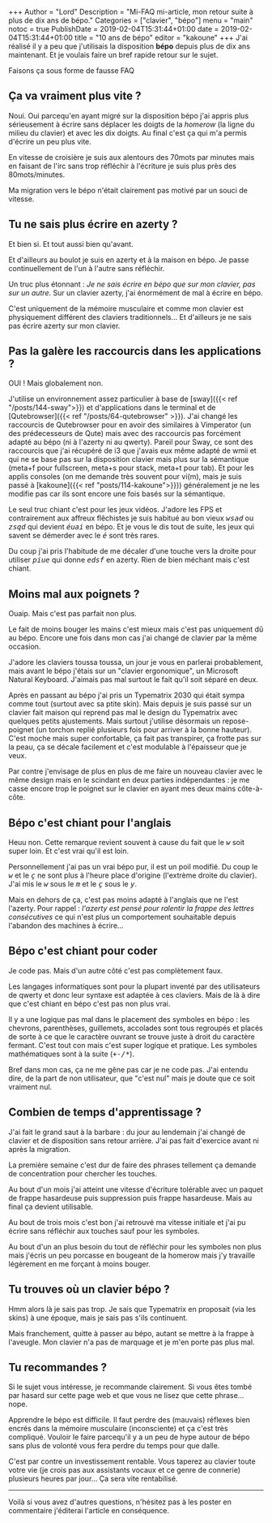 +++
Author = "Lord"
Description = "Mi-FAQ mi-article, mon retour suite à plus de dix ans de bépo."
Categories = ["clavier", "bépo"]
menu = "main"
notoc = true
PublishDate = 2019-02-04T15:31:44+01:00
date = 2019-02-04T15:31:44+01:00
title = "10 ans de bépo"
editor = "kakoune"
+++
J'ai réalisé il y a peu que j'utilisais la disposition **bépo** depuis plus de dix ans maintenant.
Et je voulais faire un bref rapide retour sur le sujet.

Faisons ça sous forme de fausse FAQ 

## Ça va vraiment plus vite ?
Noui.
Oui parcequ'en ayant migré sur la disposition bépo j'ai appris plus sérieusement à écrire sans déplacer les doigts de la *homerow* (la ligne du milieu du clavier) et avec les dix doigts. Au final c'est ça qui m'a permis d'écrire un peu plus vite.

En vitesse de croisière je suis aux alentours des 70mots par minutes mais en faisant de l'irc sans trop réfléchir à l'écriture je suis plus près des 80mots/minutes.

Ma migration vers le bépo n'était clairement pas motivé par un souci de vitesse.

## Tu ne sais plus écrire en azerty ?
Et bien si.
Et tout aussi bien qu'avant.

Et d'ailleurs au boulot je suis en azerty et à la maison en bépo.
Je passe continuellement de l'un à l'autre sans réfléchir.

Un truc plus étonnant : *Je ne sais écrire en bépo que sur mon clavier, pas sur un autre*.
Sur un clavier azerty, j'ai énormément de mal à écrire en bépo.

C'est uniquement de la mémoire musculaire et comme mon clavier est physiquement différent des claviers traditionnels…
Et d'ailleurs je ne sais pas écrire azerty sur mon clavier.

## Pas la galère les raccourcis dans les applications ?
OUI !
Mais globalement non.

J'utilise un environnement assez particulier à base de [sway]({{< ref "/posts/144-sway">}}) et d'applications dans le terminal et de [Qutebrowser]({{< ref "/posts/64-qutebrowser" >}}).
J'ai changé les raccourcis de Qutebrowser pour en avoir des similaires à Vimperator (un des prédecesseurs de Qute) mais avec des raccourcis pas forcément adapté au bépo (ni à l'azerty ni au qwerty).
Pareil pour Sway, ce sont des raccourcis que j'ai récupéré de i3 que j'avais eux même adapté de wmii et qui ne se base pas sur la disposition clavier mais plus sur la sémantique (meta+f pour fullscreen, meta+s pour stack, meta+t pour tab).
Et pour les applis consoles (on me demande très souvent pour vi(m), mais je suis passé à [kakoune]({{< ref "posts/114-kakoune">}})) généralement je ne les modifie pas car ils sont encore une fois basés sur la sémantique.

Le seul truc chiant c'est pour les jeux vidéos.
J'adore les FPS et contrairement aux affreux flêchistes je suis habitué au bon vieux *<samp>wsad</samp>* ou *<samp>zsqd</samp>* qui devient *<samp>éuai</samp>* en bépo.
Et je vous le dis tout de suite, les jeux qui savent se démerder avec le *<samp>é</samp>* sont très rares.

Du coup j'ai pris l'habitude de me décaler d'une touche vers la droite pour utiliser *<samp>piue</samp>* qui donne *<samp>edsf</samp>* en azerty.
Rien de bien méchant mais c'est chiant.

## Moins mal aux poignets ?
Ouaip.
Mais c'est pas parfait non plus.

Le fait de moins bouger les mains c'est mieux mais c'est pas uniquement dû au bépo.
Encore une fois dans mon cas j'ai changé de clavier par la même occasion.

J'adore les claviers toussa toussa, un jour je vous en parlerai probablement, mais avant le bépo j'étais sur un "clavier ergonomique", un Microsoft Natural Keyboard.
J'aimais pas mal surtout le fait qu'il soit séparé en deux.

Après en passant au bépo j'ai pris un Typematrix 2030 qui était sympa comme tout (surtout avec sa ptite skin).
Mais depuis je suis passé sur un clavier fait maison qui reprend pas mal le design du Typematrix avec quelques petits ajustements.
Mais surtout j'utilise désormais un repose-poignet (un torchon replié plusieurs fois pour arriver à la bonne hauteur).
C'est moche mais super confortable, ça fait pas transpirer, ça frotte pas sur la peau, ça se décale facilement et c'est modulable à l'épaisseur que je veux.

Par contre j'envisage de plus en plus de me faire un nouveau clavier avec le même design mais en le scindant en deux parties indépendantes : je me casse encore trop le poignet sur le clavier en ayant mes deux mains côte-à-côte.

## Bépo c'est chiant pour l'anglais
Heuu non.
Cette remarque revient souvent à cause du fait que le *<samp>w</samp>* soit super loin.
Et c'est vrai qu'il est loin.

Personnellement j'ai pas un vrai bépo pur, il est un poil modifié.
Du coup le *<samp>w</samp>* et le *<samp>ç</samp>* ne sont plus à l'heure place d'origine (l'extrème droite du clavier).
J'ai mis le *<samp>w</samp>* sous le *<samp>m</samp>* et le *<samp>ç</samp>* sous le *<samp>y</samp>*.

Mais en dehors de ça, c'est pas moins adapté à l'anglais que ne l'est l'azerty.
Pour rappel : *l'azerty est pensé pour ralentir la frappe des lettres consécutives* ce qui n'est plus un comportement souhaitable depuis l'abandon des machines à écrire…

## Bépo c'est chiant pour coder
Je code pas.
Mais d'un autre côté c'est pas complètement faux.

Les langages informatiques sont pour la plupart inventé par des utilisateurs de qwerty et donc leur syntaxe est adaptée à ces claviers.
Mais de là à dire que c'est chiant en bépo c'est pas non plus vrai.

Il y a une logique pas mal dans le placement des symboles en bépo : les chevrons, parenthèses, guillemets, accolades sont tous regroupés et placés de sorte à ce que le caractère ouvrant se trouve juste à droit du caractère fermant.
C'est tout con mais c'est super logique et pratique.
Les symboles mathématiques sont à la suite (*<samp>+-/\*</samp>*).

Bref dans mon cas, ça ne me gêne pas car je ne code pas.
J'ai entendu dire, de la part de non utilisateur, que "c'est nul" mais je doute que ce soit vraiment nul.

## Combien de temps d'apprentissage ?
J'ai fait le grand saut à la barbare : du jour au lendemain j'ai changé de clavier et de disposition sans retour arrière.
J'ai pas fait d'exercice avant ni après la migration.

La première semaine c'est dur de faire des phrases tellement ça demande de concentration pour chercher les touches.

Au bout d'un mois j'ai atteint une vitesse d'écriture tolérable avec un paquet de frappe hasardeuse puis suppression puis frappe hasardeuse.
Mais au final ça devient utilisable.

Au bout de trois mois c'est bon j'ai retrouvé ma vitesse initiale et j'ai pu écrire sans réfléchir aux touches sauf pour les symboles.

Au bout d'un an plus besoin du tout de réfléchir pour les symboles non plus mais j'écris un peu porcasse en bougeant de la homerow mais j'y travaille légèrement en me forçant à moins bouger.

## Tu trouves où un clavier bépo ?
Hmm alors là je sais pas trop.
Je sais que Typematrix en proposait (via les skins) à une époque, mais je sais pas s'ils continuent.

Mais franchement, quitte à passer au bépo, autant se mettre à la frappe à l'aveugle.
Mon clavier n'a pas de marquage et je m'en porte pas plus mal.

## Tu recommandes ?
Si le sujet vous intéresse, je recommande clairement.
Si vous êtes tombé par hasard sur cette page web et que vous ne lisez que cette phrase… nope.

Apprendre le bépo est difficile.
Il faut perdre des (mauvais) réflexes bien encrés dans la mémoire musculaire (inconsciente) et ça c'est très compliqué.
Vouloir le faire parcequ'il y a un peu de hype autour de bépo sans plus de volonté vous fera perdre du temps pour que dalle.

C'est par contre un investissement rentable.
Vous taperez au clavier toute votre vie (je crois pas aux assistants vocaux et ce genre de connerie) plusieurs heures par jour…
Ça sera vite rentabilisé.

-------------

Voilà si vous avez d'autres questions, n'hésitez pas à les poster en commentaire j'éditerai l'article en conséquence.
